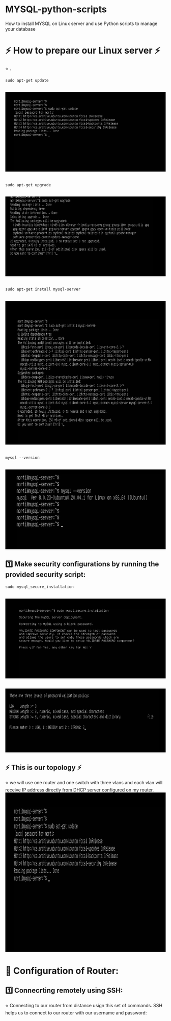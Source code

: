 # MYSQL-python-scripts
How to install MYSQL on Linux server and use Python scripts to manage your database


# :zap: How to prepare our Linux server :zap: 
:star: . 
```
sudo apt-get update
```
##
<img src=images/1.PNG  alt="alt text" width="550" height="250">

##


```
sudo apt-get upgrade
```
##
<img src=images/2.PNG  alt="alt text" width="550" height="250">

##



```
sudo apt-get install mysql-server 
```
##
<img src=images/3.PNG  alt="alt text" width="550" height="450">

##


```
mysql --version 
```
##
<img src=images/4.PNG  alt="alt text" width="550" height="250">

##


## :one: Make security configurations by running the provided security script: 


```
sudo mysql_secure_installation
```
##
<img src=images/5.PNG  alt="alt text" width="600" height="250">

##
##
<img src=images/6.PNG  alt="alt text" width="600" height="200">




## :zap: This is our topology :zap:
:star: we will use one router and one switch with three vlans and each vlan will receive IP address directly from DHCP server configured on my router.
<img src=images/1.PNG  alt="alt text" width="650" height="500">


#  :pushpin: Configuration of Router:

## :one: Connecrting remotely using SSH: 
:star: Connecting to our router from distance usign this set of commands. SSH helps us to connect to our router with our username and password: 
